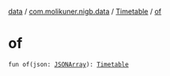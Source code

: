 [data](../../index.md) / [com.molikuner.nigb.data](../index.md) / [Timetable](index.md) / [of](./of.md)

# of

`fun of(json: `[`JSONArray`](https://developer.android.com/reference/org/json/JSONArray.html)`): `[`Timetable`](index.md)